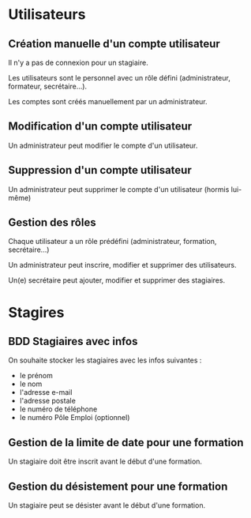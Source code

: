 # Utilisateurs

## Création manuelle d'un compte utilisateur

Il n'y a pas de connexion pour un stagiaire.

Les utilisateurs sont le personnel avec un rôle défini (administrateur, formateur, secrétaire...).

Les comptes sont créés manuellement par un administrateur.

## Modification d'un compte utilisateur

Un administrateur peut modifier le compte d'un utilisateur.

## Suppression d'un compte utilisateur

Un administrateur peut supprimer le compte d'un utilisateur (hormis lui-même)

## Gestion des rôles

Chaque utilisateur a un rôle prédéfini (administrateur, formation, secrétaire...)

Un administrateur peut inscrire, modifier et supprimer des utilisateurs.

Un(e) secrétaire peut ajouter, modifier et supprimer des stagiaires.

# Stagires

## BDD Stagiaires avec infos

On souhaite stocker les stagiaires avec les infos suivantes :
- le prénom
- le nom
- l'adresse e-mail
- l'adresse postale
- le numéro de téléphone
- le numéro Pôle Emploi (optionnel)

## Gestion de la limite de date pour une formation

Un stagiaire doit être inscrit avant le début d'une formation. 

## Gestion du désistement pour une formation

Un stagiaire peut se désister avant le début d'une formation.